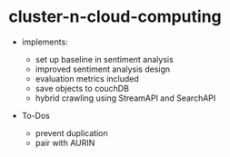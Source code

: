 # cluster-n-cloud-computing

-   implements:
    -   set up baseline in sentiment analysis
    -   improved sentiment analysis design
    -   evaluation metrics included
    -   save objects to couchDB
    -   hybrid crawling using StreamAPI and SearchAPI
    
-   To-Dos
    -   prevent duplication
    -   pair with AURIN


